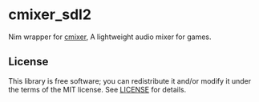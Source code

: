 # cmixer_sdl2
Nim wrapper for [cmixer](https://github.com/rxi/cmixer), A lightweight audio
mixer for games.

## License
This library is free software; you can redistribute it and/or modify it under
the terms of the MIT license. See [LICENSE](LICENSE) for details.
